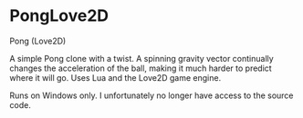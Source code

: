 # PongLove2D
Pong (Love2D)

A simple Pong clone with a twist. A spinning gravity vector continually changes the acceleration of the ball, making it much harder to predict where it will go. Uses Lua and the Love2D game engine.

Runs on Windows only. I unfortunately no longer have access to the source code.
